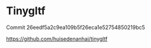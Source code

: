 # Tinygltf

Commit 26eedf5a2c9ea109b5f26eca1e52754850219bc5

https://github.com/huisedenanhai/tinygltf